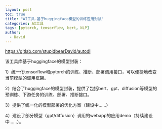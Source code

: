 ```yaml
---
layout: post
toc: true
title: "AI工具-基于huggingface模型的训练应用封装"
categories: AI工具
tags: [pytorch, tensorflow, bert, NLP]
author:
  - David
---
```



https://gitlab.com/stupidbearDavid/autodl

该工具库基于huggingface的模型封装：


1）统一化tensorflow和pytorch的训练、推断、部署调用接口，可以便捷地改变当前模型的调用框架。

2）结合了huggingface的模型封装，提供了包括bert、gpt、diffusion等模型的预训练、下游任务的训练、部署、推断接口。

3）提供了统一化的模型部署的优化方案（建设中……）

4）建设了部分模型（gpt/diffusion）调用的webapp的应用demo（持续建设中……）。
